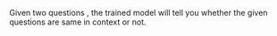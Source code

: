 Given two questions , the trained model will tell you whether the given questions are same in context or not.
